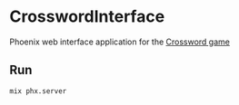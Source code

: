 # CrosswordInterface

Phoenix web interface application for the [Crossword game](https://github.com/paulcockrell/CrosswordEngine.Game)

## Run

```
mix phx.server
```
